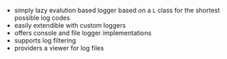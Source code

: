 * simply lazy evalution based logger based on a `L` class for the shortest possible log codes
* easily extendible with custom loggers
* offers console and file logger implementations
* supports log filtering
* providers a viewer for log files